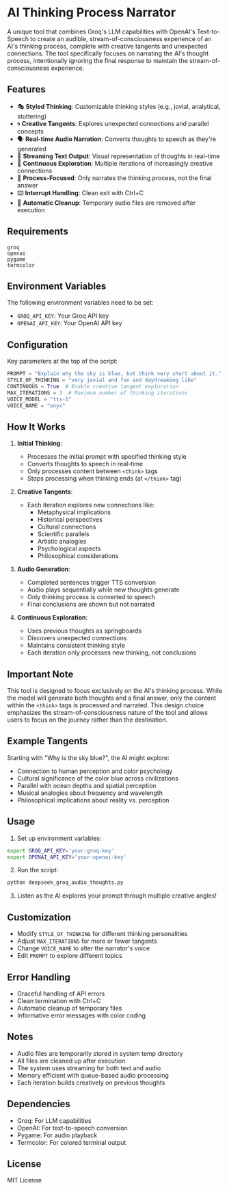 # AI Thinking Process Narrator

A unique tool that combines Groq's LLM capabilities with OpenAI's Text-to-Speech to create an audible, stream-of-consciousness experience of an AI's thinking process, complete with creative tangents and unexpected connections. The tool specifically focuses on narrating the AI's thought process, intentionally ignoring the final response to maintain the stream-of-consciousness experience.

## Features

- 🎭 **Styled Thinking**: Customizable thinking styles (e.g., jovial, analytical, stuttering)
- 🌀 **Creative Tangents**: Explores unexpected connections and parallel concepts
- 🗣️ **Real-time Audio Narration**: Converts thoughts to speech as they're generated
- 📝 **Streaming Text Output**: Visual representation of thoughts in real-time
- 🔄 **Continuous Exploration**: Multiple iterations of increasingly creative connections
- 🎯 **Process-Focused**: Only narrates the thinking process, not the final answer
- ⌨️ **Interrupt Handling**: Clean exit with Ctrl+C
- 🧹 **Automatic Cleanup**: Temporary audio files are removed after execution

## Requirements

```plaintext
groq
openai
pygame
termcolor
```

## Environment Variables

The following environment variables need to be set:
- `GROQ_API_KEY`: Your Groq API key
- `OPENAI_API_KEY`: Your OpenAI API key

## Configuration

Key parameters at the top of the script:
```python
PROMPT = "Explain why the sky is blue, but think very short about it."
STYLE_OF_THINKING = "very jovial and fun and daydreaming like"
CONTINUOUS = True  # Enable creative tangent exploration
MAX_ITERATIONS = 3  # Maximum number of thinking iterations
VOICE_MODEL = "tts-1"
VOICE_NAME = "onyx"
```

## How It Works

1. **Initial Thinking**:
   - Processes the initial prompt with specified thinking style
   - Converts thoughts to speech in real-time
   - Only processes content between `<think>` tags
   - Stops processing when thinking ends (at `</think>` tag)

2. **Creative Tangents**:
   - Each iteration explores new connections like:
     - Metaphysical implications
     - Historical perspectives
     - Cultural connections
     - Scientific parallels
     - Artistic analogies
     - Psychological aspects
     - Philosophical considerations

3. **Audio Generation**:
   - Completed sentences trigger TTS conversion
   - Audio plays sequentially while new thoughts generate
   - Only thinking process is converted to speech
   - Final conclusions are shown but not narrated

4. **Continuous Exploration**:
   - Uses previous thoughts as springboards
   - Discovers unexpected connections
   - Maintains consistent thinking style
   - Each iteration only processes new thinking, not conclusions

## Important Note

This tool is designed to focus exclusively on the AI's thinking process. While the model will generate both thoughts and a final answer, only the content within the `<think>` tags is processed and narrated. This design choice emphasizes the stream-of-consciousness nature of the tool and allows users to focus on the journey rather than the destination.

## Example Tangents

Starting with "Why is the sky blue?", the AI might explore:
- Connection to human perception and color psychology
- Cultural significance of the color blue across civilizations
- Parallel with ocean depths and spatial perception
- Musical analogies about frequency and wavelength
- Philosophical implications about reality vs. perception

## Usage

1. Set up environment variables:
```bash
export GROQ_API_KEY='your-groq-key'
export OPENAI_API_KEY='your-openai-key'
```

2. Run the script:
```bash
python deepseek_groq_audio_thoughts.py
```

3. Listen as the AI explores your prompt through multiple creative angles!

## Customization

- Modify `STYLE_OF_THINKING` for different thinking personalities
- Adjust `MAX_ITERATIONS` for more or fewer tangents
- Change `VOICE_NAME` to alter the narrator's voice
- Edit `PROMPT` to explore different topics

## Error Handling

- Graceful handling of API errors
- Clean termination with Ctrl+C
- Automatic cleanup of temporary files
- Informative error messages with color coding

## Notes

- Audio files are temporarily stored in system temp directory
- All files are cleaned up after execution
- The system uses streaming for both text and audio
- Memory efficient with queue-based audio processing
- Each iteration builds creatively on previous thoughts

## Dependencies

- Groq: For LLM capabilities
- OpenAI: For text-to-speech conversion
- Pygame: For audio playback
- Termcolor: For colored terminal output

## License

MIT License 